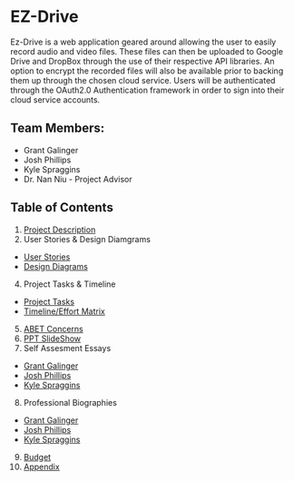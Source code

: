 # EZ-Drive
Ez-Drive is a web application geared around allowing the user to easily record audio and video files. These files can then be uploaded to Google Drive and DropBox through the use of their respective API libraries. An option to encrypt the recorded files will also be available prior to backing them up through the chosen cloud service. Users will be authenticated through the OAuth2.0 Authentication framework in order to sign into their cloud service accounts. 


## Team Members:
* Grant Galinger
* Josh Phillips
* Kyle Spraggins
* Dr. Nan Niu - Project Advisor


## Table of Contents

1. [Project Description](ProjectDescription.md)
3. User Stories & Design Diamgrams
- [User Stories](Files/User_Stories.md)
- [Design Diagrams](Files/Design_Diagrams.md)
4. Project Tasks & Timeline
- [Project Tasks](Files/TaskList.md)
- [Timeline/Effort Matrix](Files/Milestones.pdf)
5. [ABET Concerns](Files/Constraints.md)
6. [PPT SlideShow](Files/Presentation/PresentationFinal.pptx)
7. Self Assesment Essays
- [Grant Galinger](TeamEssays/Grant_Galinger_Assessment.md)
- [Josh Phillips](TeamEssays/Josh_Phillips_Assessment.md)
- [Kyle Spraggins](TeamEssays/Kyle_Spraggins_Assessment.md)
8. Professional Biographies
- [Grant Galinger](TeamMembers/Grant_Galinger_ProfessionalBio.md)
- [Josh Phillips](TeamMembers/Josh_Phillips_ProfessionalBio.md)
- [Kyle Spraggins](TeamMembers/Kyle_Spraggins_ProfessionalBio.md)
9. [Budget](Files/Budget.md)
10. [Appendix](Files/Appendix.md) 
